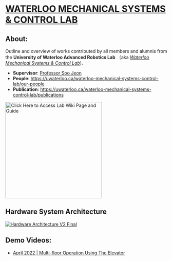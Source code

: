 # [ WATERLOO MECHANICAL SYSTEMS & CONTROL LAB ](https://uwaterloo.ca/waterloo-mechanical-systems-control-lab/) 

## About:
Outline and overview of works contributed by all members and alumnis from the **University of Waterloo Advanced Robotics Lab** （aka [_Waterloo Mechanical Systems & Control Lab_](https://uwaterloo.ca/waterloo-mechanical-systems-control-lab/)).

- **Supervisor**: [Professor Soo Jeon](https://uwaterloo.ca/mechanical-mechatronics-engineering/profile/soojeon)
- **People**: https://uwaterloo.ca/waterloo-mechanical-systems-control-lab/our-people
- **Publication**: https://uwaterloo.ca/waterloo-mechanical-systems-control-lab/publications

<a href="https://github.com/UW-Advanced-Robotics-Lab/lab-wiki/wiki" target="_blank"><img src="https://github.com/UW-Advanced-Robotics-Lab/lab-wiki/blob/main/Media/button.png" alt="Click Here to Access Lab Wiki Page and Guide" style="width: 300px"/></a>

## Hardware System Architecture
<a href="https://github.com/UW-Advanced-Robotics-Lab/lab-wiki/wiki" target="_blank"><img src="https://github.com/UW-Advanced-Robotics-Lab/lab-wiki/wiki/resources/Waterloo_steel_arch_v2_final.jpg" alt="Hardware Architecture V2 Final"/></a>

## Demo Videos:
- [April 2022 | Multi-floor Operation Using The Elevator](https://www.youtube.com/watch?v=rkKu2eE83Ss)
